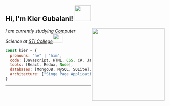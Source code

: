 <h2> Hi, I'm Kier Gubalani! <img src="https://media.giphy.com/media/jsHVvDpDMCwbyLuYM0/giphy.gif" width="50"></h2>
<img align='right' src="https://media.giphy.com/media/Ll22OhMLAlVDb8UQWe/giphy.gif" width="230">
<p><em>I am currently studying Computer Science at <a href="https://www.sti.edu/">STI College</a><img src="https://media.giphy.com/media/dUqyQDi9Dg2bPDlO6L/giphy.gif" width="30">
</em></p>


```javascript
const kier = {
  pronouns: "he" | "him",
  code: [Javascript, HTML, CSS, C#, Java],
  tools: [React, Redux, Node],
  databases: [MongoDB, MySQL, SQLite],
  architecture: ["Singe Page Application","Event-Driven"],
}
```
---
